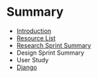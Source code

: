 # Summary

* [Introduction](README.md)
* [Resource List](resource_list.md)
* [Research Sprint Summary](research_sprint.md)
* Design Sprint Summary
* User Study
* [Django](django.md)

